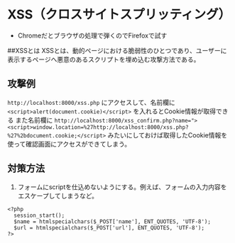 # XSS（クロスサイトスプリッティング）
* Chromeだとブラウザの処理で弾くのでFirefoxで試す

##XSSとは
XSSとは、動的ページにおける脆弱性のひとつであり、ユーザーに表示するページへ悪意のあるスクリプトを埋め込む攻撃方法である。

## 攻撃例
`http://localhost:8000/xss.php` にアクセスして、名前欄に `<script>alert(document.cookie)</script>` を入れるとCookie情報が取得できる
また名前欄に `http://localhost:8000/xss_confirm.php?name="><script>window.location=%27http://localhost:8000/xss.php?%27%2bdocument.cookie;</script>` みたいにしておけば取得したCookie情報を使って確認画面にアクセスができてしまう。

## 対策方法
1. フォームにscriptを仕込めないようにする。例えば、フォームの入力内容をエスケープしてしまうなど。
```
<?php
  session_start();
  $name = htmlspecialchars($_POST['name'], ENT_QUOTES, 'UTF-8');
  $url = htmlspecialchars($_POST['url'], ENT_QUOTES, 'UTF-8');
?>
```

